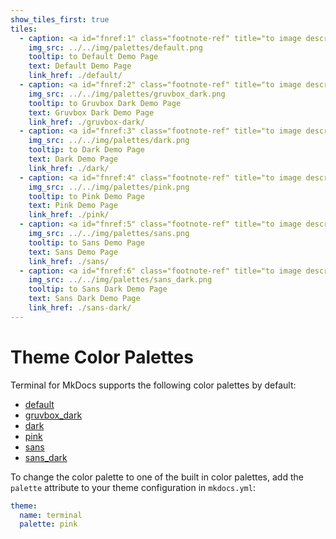 ```yaml
---
show_tiles_first: true
tiles:
  - caption: <a id="fnref:1" class="footnote-ref" title="to image description" alt="to long image description" href="#fn:1">Default</a>
    img_src: ../../img/palettes/default.png
    tooltip: to Default Demo Page 
    text: Default Demo Page
    link_href: ./default/
  - caption: <a id="fnref:2" class="footnote-ref" title="to image description" alt="to long image description" href="#fn:2">Gruvbox Dark</a>
    img_src: ../../img/palettes/gruvbox_dark.png
    tooltip: to Gruvbox Dark Demo Page
    text: Gruvbox Dark Demo Page
    link_href: ./gruvbox-dark/
  - caption: <a id="fnref:3" class="footnote-ref" title="to image description" alt="to long image description" href="#fn:3">Dark</a>
    img_src: ../../img/palettes/dark.png
    tooltip: to Dark Demo Page 
    text: Dark Demo Page
    link_href: ./dark/    
  - caption: <a id="fnref:4" class="footnote-ref" title="to image description" alt="to long image description" href="#fn:4">Pink</a>
    img_src: ../../img/palettes/pink.png
    tooltip: to Pink Demo Page
    text: Pink Demo Page
    link_href: ./pink/        
  - caption: <a id="fnref:5" class="footnote-ref" title="to image description" alt="to long image description" href="#fn:5">Sans</a>
    img_src: ../../img/palettes/sans.png
    tooltip: to Sans Demo Page
    text: Sans Demo Page
    link_href: ./sans/    
  - caption: <a id="fnref:6" class="footnote-ref" title="to image description" alt="to long image description" href="#fn:6">Sans Dark</a>
    img_src: ../../img/palettes/sans_dark.png
    tooltip: to Sans Dark Demo Page 
    text: Sans Dark Demo Page
    link_href: ./sans-dark/            
---
```


# Theme Color Palettes
Terminal for MkDocs supports the following color palettes by default:

  - [default](default.md)
  - [gruvbox_dark](gruvbox-dark.md)
  - [dark](dark.md)
  - [pink](pink.md)
  - [sans](sans.md)
  - [sans_dark](sans-dark.md)

To change the color palette to one of the built in color palettes, add the `palette` attribute to your theme configuration in `mkdocs.yml`:

```yaml
theme:
  name: terminal
  palette: pink
```

[^1]: demo site with a white background and light blue hyperlinks.
[^2]: demo site with a dark grey background, orange hyperlinks, and light yellow text.
[^3]: demo site with a black background, light blue hyperlinks, and white text.
[^4]: demo site with a white background and pink hyperlinks.
[^5]: demo site with a white background, light blue hyperlinks, and sans font.
[^6]: demo site with a black background, light blue hyperlinks, and white text in sans font.